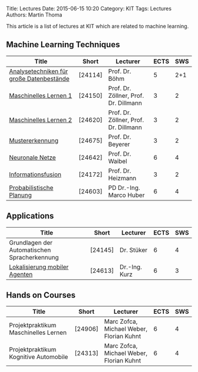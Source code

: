 Title: Lectures
Date: 2015-06-15 10:20
Category: KIT
Tags: Lectures
Authors: Martin Thoma

This article is a list of lectures at KIT which are related to machine
learning.


## Machine Learning Techniques

<table>
<thead>
    <tr>
        <th>Title</th>
        <th>Short</th>
        <th>Lecturer</th>
        <th>ECTS</th>
        <th>SWS</th>
    </tr>
</thead>
<tbody>
<tr>
    <td><a href="https://martin-thoma.com/analysetechniken-grosser-datenbestaende/">Analysetechniken für große Datenbestände</a></td>
    <td>[24114]</td>
    <td>Prof. Dr. Böhm</td>
    <td>5</td>
    <td>2+1</td>
</tr>
<tr>
    <td><a href="https://martin-thoma.com/machine-learning-1-course/">Maschinelles Lernen 1</a></td>
    <td>[24150]</td>
    <td>Prof. Dr. Zöllner, Prof. Dr. Dillmann </td>
    <td>3</td>
    <td>2</td>
</tr>
<tr>
    <td><a href="https://martin-thoma.com/machine-learning-2-course/">Maschinelles Lernen 2</a></td>
    <td>[24620]</td>
    <td>Prof. Dr. Zöllner, Prof. Dr. Dillmann </td>
    <td>3</td>
    <td>2</td>
</tr>
<tr>
    <td><a href="https://martin-thoma.com/mustererkennung-klausur/">Mustererkennung</a></td>
    <td>[24675]</td>
    <td>Prof. Dr. Beyerer</td>
    <td>3</td>
    <td>2</td>
</tr>
<tr>
    <td><a href="https://martin-thoma.com/neuronale-netze-vorlesung/">Neuronale Netze</a></td>
    <td> [24642] </td>
    <td>Prof. Dr. Waibel</td>
    <td>6</td>
    <td>4</td>
</tr>
<tr>
    <td><a href="https://martin-thoma.com/informationsfusion/">Informationsfusion</a></td>
    <td> [24172] </td>
    <td>Prof. Dr. Heizmann</td>
    <td>3</td>
    <td>2</td>
</tr>
<tr>
    <td><a href="https://martin-thoma.com/probabilistische-planung/">Probabilistische Planung</a></td>
    <td> [24603] </td>
    <td>PD Dr.-Ing. Marco Huber</td>
    <td>6</td>
    <td>4</td>
</tr>
</tbody>
</table>


## Applications

<table>
<thead>
    <tr>
        <th>Title</th>
        <th>Short</th>
        <th>Lecturer</th>
        <th>ECTS</th>
        <th>SWS</th>
    </tr>
</thead>
<tbody>
<tr>
    <td>Grundlagen der Automatischen Spracherkennung</td>
    <td>[24145]</td>
    <td>Dr. Stüker</td>
    <td>6</td>
    <td>4</td>
</tr>
<tr>
    <td><a href="https://martin-thoma.com/lma/">Lokalisierung mobiler Agenten</a></td>
    <td>[24613]</td>
    <td>Dr.-Ing. Kurz</td>
    <td>6</td>
    <td>3</td>
</tr>
</tbody>
</table>

## Hands on Courses

| Title                                        | Short   | Lecturer                                 | ECTS | SWS |
| -------------------------------------------- | ------- | ---------------------------------------- | ---- | --- |
| Projektpraktikum Maschinelles Lernen         | [24906] | Marc Zofca, Michael Weber, Florian Kuhnt | 6    | 4   |
| Projektpraktikum Kognitive Automobile        | [24313] | Marc Zofca, Michael Weber, Florian Kuhnt | 6    | 4   |
